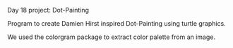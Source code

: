 Day 18 project: Dot-Painting

Program to create Damien Hirst inspired Dot-Painting using turtle graphics.

We used the colorgram package to extract color palette from an image.
